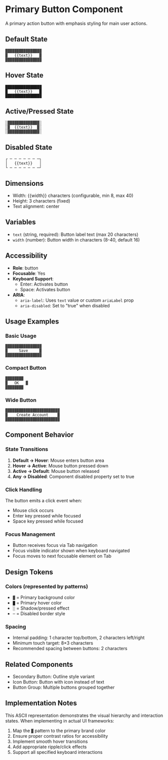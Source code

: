 # Primary Button Component

A primary action button with emphasis styling for main user actions.

## Default State

```
▓▓▓▓▓▓▓▓▓▓▓▓▓▓▓▓
▓   {{text}}   ▓
▓▓▓▓▓▓▓▓▓▓▓▓▓▓▓▓
```

## Hover State

```
████████████████
█   {{text}}   █
████████████████
```

## Active/Pressed State

```
░▓▓▓▓▓▓▓▓▓▓▓▓▓▓░
░▓  {{text}}  ▓░
░▓▓▓▓▓▓▓▓▓▓▓▓▓▓░
```

## Disabled State

```
┌ ─ ─ ─ ─ ─ ─ ─┐
│   {{text}}   │
└ ─ ─ ─ ─ ─ ─ ─┘
```

## Dimensions

- Width: {{width}} characters (configurable, min 8, max 40)
- Height: 3 characters (fixed)
- Text alignment: center

## Variables

- `text` (string, required): Button label text (max 20 characters)
- `width` (number): Button width in characters (8-40, default 16)

## Accessibility

- **Role**: button
- **Focusable**: Yes
- **Keyboard Support**: 
  - Enter: Activates button
  - Space: Activates button
- **ARIA**: 
  - `aria-label`: Uses `text` value or custom `ariaLabel` prop
  - `aria-disabled`: Set to "true" when disabled

## Usage Examples

### Basic Usage
```
▓▓▓▓▓▓▓▓▓▓▓▓▓▓▓▓
▓     Save     ▓
▓▓▓▓▓▓▓▓▓▓▓▓▓▓▓▓
```

### Compact Button
```
▓▓▓▓▓▓▓▓
▓   OK   ▓
▓▓▓▓▓▓▓▓
```

### Wide Button
```
▓▓▓▓▓▓▓▓▓▓▓▓▓▓▓▓▓▓▓▓▓▓▓▓
▓    Create Account    ▓
▓▓▓▓▓▓▓▓▓▓▓▓▓▓▓▓▓▓▓▓▓▓▓▓
```

## Component Behavior

### State Transitions

1. **Default → Hover**: Mouse enters button area
2. **Hover → Active**: Mouse button pressed down
3. **Active → Default**: Mouse button released
4. **Any → Disabled**: Component disabled property set to true

### Click Handling

The button emits a click event when:
- Mouse click occurs
- Enter key pressed while focused
- Space key pressed while focused

### Focus Management

- Button receives focus via Tab navigation
- Focus visible indicator shown when keyboard navigated
- Focus moves to next focusable element on Tab

## Design Tokens

### Colors (represented by patterns)
- `▓` = Primary background color
- `█` = Primary hover color  
- `░` = Shadow/pressed effect
- `─` = Disabled border style

### Spacing
- Internal padding: 1 character top/bottom, 2 characters left/right
- Minimum touch target: 8×3 characters
- Recommended spacing between buttons: 2 characters

## Related Components

- Secondary Button: Outline style variant
- Icon Button: Button with icon instead of text
- Button Group: Multiple buttons grouped together

## Implementation Notes

This ASCII representation demonstrates the visual hierarchy and interaction states. When implementing in actual UI frameworks:

1. Map the `▓` pattern to the primary brand color
2. Ensure proper contrast ratios for accessibility
3. Implement smooth hover transitions
4. Add appropriate ripple/click effects
5. Support all specified keyboard interactions